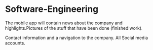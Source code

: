 # Software-Engineering
The mobile app will contain news about the company and highlights.Pictures of the stuff that have been done (finished work).

Contact information and a navigation to the company. All Social media accounts.

